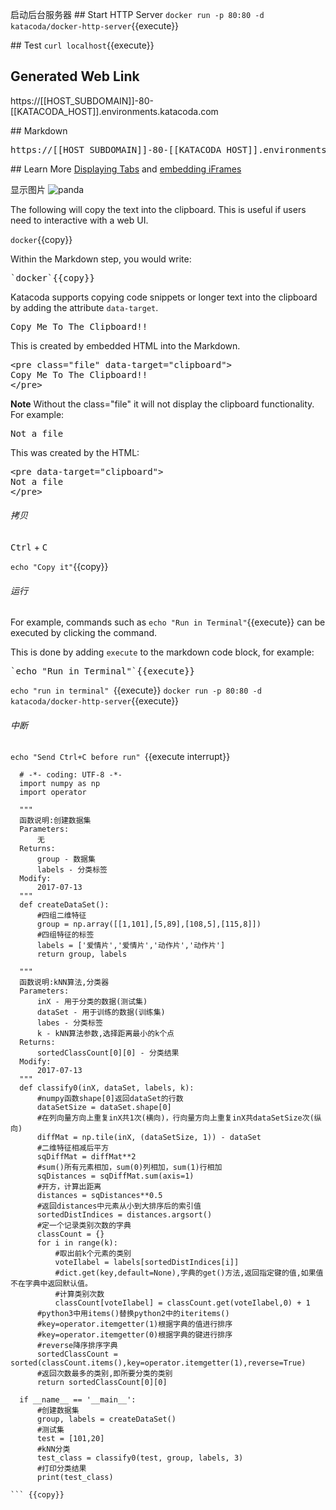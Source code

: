 
启动后台服务器
## Start HTTP Server
`docker run -p 80:80 -d katacoda/docker-http-server`{{execute}}

## Test
`curl localhost`{{execute}}

## Generated Web Link

https://[[HOST_SUBDOMAIN]]-80-[[KATACODA_HOST]].environments.katacoda.com

## Markdown 
<pre>https://[[HOST_SUBDOMAIN]]-80-[[KATACODA_HOST]].environments.katacoda.com</pre>

## Learn More
[Displaying Tabs](https://katacoda.com/scenario-examples/scenarios/dashboard-tabs) and [embedding iFrames](https://katacoda.com/scenario-examples/scenarios/dashboard-tabs-iframe)



显示图片
![panda](/mengmeng/scenarios/upload-assets/assets/panda.png)




The following will copy the text into the clipboard. This is useful if users need to interactive with a web UI.

`docker`{{copy}}

Within the Markdown step, you would write:
<pre>
`docker`{{copy}}
</pre>

Katacoda supports copying code snippets or longer text into the clipboard by adding the attribute `data-target`.

<pre class="file" data-target="clipboard">
Copy Me To The Clipboard!!
</pre>

This is created by embedded HTML into the Markdown.

<pre>
&#x3C;pre class=&#x22;file&#x22; data-target=&#x22;clipboard&#x22;&#x3E;
Copy Me To The Clipboard!!
&#x3C;/pre&#x3E;
</pre>

**Note** Without the class="file" it will not display the clipboard functionality. For example:

<pre data-target="clipboard">
Not a file
</pre>

This was created by the HTML:

<pre>
&#x3C;pre data-target=&#x22;clipboard&#x22;&#x3E;
Not a file
&#x3C;/pre&#x3E;
</pre>


###### 拷贝
<kbd>Ctrl</kbd> + <kbd>C</kbd>

`echo "Copy it"`{{copy}}

###### 运行
For example, commands such as `echo "Run in Terminal"`{{execute}}
 can be executed by clicking the command.

This is done by adding `execute` to the markdown code block, for example:
<pre>`echo "Run in Terminal"`{{execute}}</pre>


`echo "run in terminal" `{{execute}}
`docker run -p 80:80 -d katacoda/docker-http-server`{{execute}}


###### 中断 
`echo "Send Ctrl+C before run" `{{execute interrupt}}

``` 
  # -*- coding: UTF-8 -*-
  import numpy as np
  import operator
  
  """
  函数说明:创建数据集
  Parameters:
      无
  Returns:
      group - 数据集
      labels - 分类标签
  Modify:
      2017-07-13
  """
  def createDataSet():
      #四组二维特征
      group = np.array([[1,101],[5,89],[108,5],[115,8]])
      #四组特征的标签
      labels = ['爱情片','爱情片','动作片','动作片']
      return group, labels
  
  """
  函数说明:kNN算法,分类器
  Parameters:
      inX - 用于分类的数据(测试集)
      dataSet - 用于训练的数据(训练集)
      labes - 分类标签
      k - kNN算法参数,选择距离最小的k个点
  Returns:
      sortedClassCount[0][0] - 分类结果
  Modify:
      2017-07-13
  """
  def classify0(inX, dataSet, labels, k):
      #numpy函数shape[0]返回dataSet的行数
      dataSetSize = dataSet.shape[0]
      #在列向量方向上重复inX共1次(横向)，行向量方向上重复inX共dataSetSize次(纵向)
      diffMat = np.tile(inX, (dataSetSize, 1)) - dataSet
      #二维特征相减后平方
      sqDiffMat = diffMat**2
      #sum()所有元素相加，sum(0)列相加，sum(1)行相加
      sqDistances = sqDiffMat.sum(axis=1)
      #开方，计算出距离
      distances = sqDistances**0.5
      #返回distances中元素从小到大排序后的索引值
      sortedDistIndices = distances.argsort()
      #定一个记录类别次数的字典
      classCount = {}
      for i in range(k):
          #取出前k个元素的类别
          voteIlabel = labels[sortedDistIndices[i]]
          #dict.get(key,default=None),字典的get()方法,返回指定键的值,如果值不在字典中返回默认值。
          #计算类别次数
          classCount[voteIlabel] = classCount.get(voteIlabel,0) + 1
      #python3中用items()替换python2中的iteritems()
      #key=operator.itemgetter(1)根据字典的值进行排序
      #key=operator.itemgetter(0)根据字典的键进行排序
      #reverse降序排序字典
      sortedClassCount = sorted(classCount.items(),key=operator.itemgetter(1),reverse=True)
      #返回次数最多的类别,即所要分类的类别
      return sortedClassCount[0][0]
  
  if __name__ == '__main__':
      #创建数据集
      group, labels = createDataSet()
      #测试集
      test = [101,20]
      #kNN分类
      test_class = classify0(test, group, labels, 3)
      #打印分类结果
      print(test_class)

``` {{copy}}